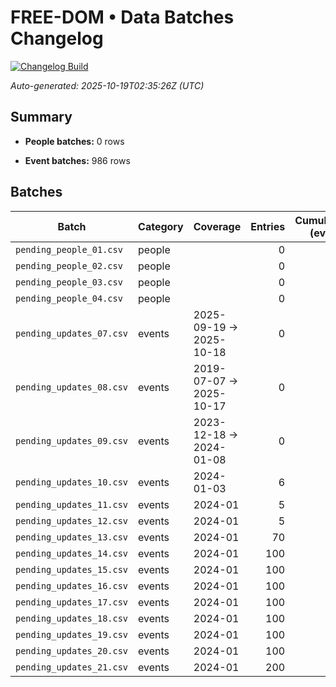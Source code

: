 # FREE-DOM • Data Batches Changelog

[![Changelog Build](https://github.com/StegVerse/FREE-DOM/actions/workflows/auto_update.yml/badge.svg)](https://github.com/StegVerse/FREE-DOM/actions/workflows/auto_update.yml)

_Auto-generated: 2025-10-19T02:35:26Z (UTC)_


## Summary

- **People batches:** 0 rows

- **Event batches:** 986 rows


## Batches

| Batch | Category | Coverage | Entries | Cumulative (events) |
|---|---|---|---:|---:|
| `pending_people_01.csv` | people |  | 0 |  |
| `pending_people_02.csv` | people |  | 0 |  |
| `pending_people_03.csv` | people |  | 0 |  |
| `pending_people_04.csv` | people |  | 0 |  |
| `pending_updates_07.csv` | events | 2025-09-19 → 2025-10-18 | 0 | 0 |
| `pending_updates_08.csv` | events | 2019-07-07 → 2025-10-17 | 0 | 0 |
| `pending_updates_09.csv` | events | 2023-12-18 → 2024-01-08 | 0 | 0 |
| `pending_updates_10.csv` | events | 2024-01-03 | 6 | 6 |
| `pending_updates_11.csv` | events | 2024-01 | 5 | 11 |
| `pending_updates_12.csv` | events | 2024-01 | 5 | 16 |
| `pending_updates_13.csv` | events | 2024-01 | 70 | 86 |
| `pending_updates_14.csv` | events | 2024-01 | 100 | 186 |
| `pending_updates_15.csv` | events | 2024-01 | 100 | 286 |
| `pending_updates_16.csv` | events | 2024-01 | 100 | 386 |
| `pending_updates_17.csv` | events | 2024-01 | 100 | 486 |
| `pending_updates_18.csv` | events | 2024-01 | 100 | 586 |
| `pending_updates_19.csv` | events | 2024-01 | 100 | 686 |
| `pending_updates_20.csv` | events | 2024-01 | 100 | 786 |
| `pending_updates_21.csv` | events | 2024-01 | 200 | 986 |
